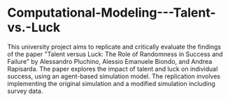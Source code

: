 # Computational-Modeling---Talent-vs.-Luck

This university project aims to replicate and critically evaluate the findings of the paper "Talent versus Luck: The Role of Randomness in Success and Failure" by Alessandro Pluchino, Alessio Emanuele Biondo, and Andrea Rapisarda. The paper explores the impact of talent and luck on individual success, using an agent-based simulation model. The replication involves implementing the original simulation and a modified simulation including survey data.
